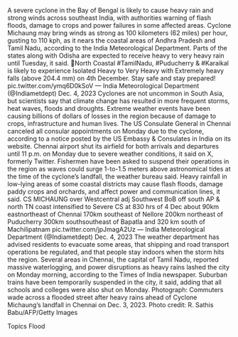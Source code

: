 A severe cyclone in the Bay of Bengal is likely to cause heavy rain and strong winds across southeast India, with authorities warning of flash floods, damage to crops and power failures in some affected areas.
Cyclone Michaung may bring winds as strong as 100 kilometers (62 miles) per hour, gusting to 110 kph, as it nears the coastal areas of Andhra Pradesh and Tamil Nadu, according to the India Meteorological Department. Parts of the states along with Odisha are expected to receive heavy to very heavy rain until Tuesday, it said.
🚨North Coastal #TamilNadu, #Puducherry & #Karaikal is likely to experience Isolated Heavy to Very Heavy with Extremely heavy falls (above 204.4 mm) on 4th December. Stay safe and stay prepared! pic.twitter.com/ymq6D0kSoV
— India Meteorological Department (@Indiametdept) Dec. 4, 2023
Cyclones are not uncommon in South Asia, but scientists say that climate change has resulted in more frequent storms, heat waves, floods and droughts. Extreme weather events have been causing billions of dollars of losses in the region because of damage to crops, infrastructure and human lives.
The US Consulate General in Chennai canceled all consular appointments on Monday due to the cyclone, according to a notice posted by the US Embassy & Consulates in India on its website. Chennai airport shut its airfield for both arrivals and departures until 11 p.m. on Monday due to severe weather conditions, it said on X, formerly Twitter.
Fishermen have been asked to suspend their operations in the region as waves could surge 1-to-1.5 meters above astronomical tides at the time of the cyclone’s landfall, the weather bureau said. Heavy rainfall in low-lying areas of some coastal districts may cause flash floods, damage paddy crops and orchards, and affect power and communication lines, it said.
CS MICHAUNG over Westcentral adj Southwest BoB off south AP & north TN coast intensified to Severe CS at 830 hrs of 4 Dec about 90km eastnortheast of Chennai 170km southeast of Nellore 200km northeast of Puducherry 300km southsoutheast of Bapatla and 320 km south of Machilipatnam pic.twitter.com/jpJmagA2Uz
— India Meteorological Department (@Indiametdept) Dec. 4, 2023
The weather department has advised residents to evacuate some areas, that shipping and road transport operations be regulated, and that people stay indoors when the storm hits the region.
Several areas in Chennai, the capital of Tamil Nadu, reported massive waterlogging, and power disruptions as heavy rains lashed the city on Monday morning, according to the Times of India newspaper. Suburban trains have been temporarily suspended in the city, it said, adding that all schools and colleges were also shut on Monday.
Photograph: Commuters wade across a flooded street after heavy rains ahead of Cyclone Michaung’s landfall in Chennai on Dec. 3, 2023. Photo credit: R. Sathis Babu/AFP/Getty Images

Topics
Flood
